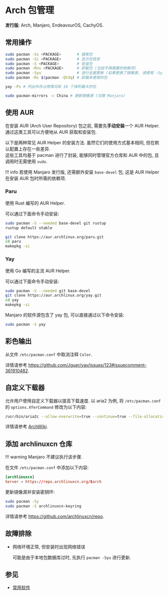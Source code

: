 # Arch 包管理

**发行版**: Arch, Manjaro, EndeavourOS, CachyOS.

## 常用操作

```sh
sudo pacman -Ss <PACKAGE>       # 搜索包
sudo pacman -Si <PACKAGE>       # 显示包信息
sudo pacman -S <PACKAGE>        # 安装包
sudo pacman -Rns <PACKAGE>      # 卸载包 (包括不再需要的依赖项)
sudo pacman -Syu                # 进行全面更新 (如果更换了镜像源, 请使用 -Syyu)
sudo pacman -Rs $(pacman -Qtdq) # 卸载未使用的包

yay -Ps # 列出外存占用情况和 10 个体积最大的包

sudo pacman-mirrors -c China # 更新镜像源 (仅限 Manjaro)
```

## 使用 AUR

在安装 AUR (Arch User Repository) 包之前, 需要先**手动安装**一个 AUR Helper. 通过这类工具可以方便地从 AUR 获取和安装包.

以下是两种常见 AUR Helper 的安装方法. 虽然它们的使用方式基本相同, 但在默认配置上存在一些差异.  
这些工具均基于 pacman 进行了封装, 能够同时管理官方仓库和 AUR 中的包, 且调用时无需使用 `sudo`.

!!! info
    若使用 Manjaro 发行版, 还需额外安装 `base-devel` 包, 这是 AUR Helper 在安装 AUR 包时所需的依赖项.

### Paru

使用 Rust 编写的 AUR Helper.

可以通过下面命令手动安装:

```sh
sudo pacman -S --needed base-devel git rustup
rustup default stable

git clone https://aur.archlinux.org/paru.git
cd paru
makepkg -si
```

### Yay

使用 Go 编写的主流 AUR Helper.

可以通过下面命令手动安装:

```sh
sudo pacman -S --needed git base-devel
git clone https://aur.archlinux.org/yay.git
cd yay
makepkg -si
```

Manjaro 的软件源包含了 yay 包, 可以直接通过以下命令安装:

```sh
sudo pacman -S yay
```

## 彩色输出

从文件 `/etc/pacman.conf` 中取消注释 `Color`.

详情请参考 <https://github.com/Jguer/yay/issues/123#issuecomment-361910482>.

## 自定义下载器

允许用户使用自定义下载器以提高下载速度. 以 aria2 为例, 将 `/etc/pacman.conf` 的 `options.XferCommand` 修改为以下内容:

```sh
/usr/bin/aria2c --allow-overwrite=true --continue=true --file-allocation=none --log-level=error --max-tries=2 --max-connection-per-server=2 --max-file-not-found=5 --min-split-size=5M --no-conf --remote-time=true --summary-interval=60 --timeout=5 --dir=/ --out %o %u
```

详情请参考 [ArchWiki](https://wiki.archlinux.org/title/Pacman/Tips_and_tricks#Performance).

## 添加 archlinuxcn 仓库

!!! warning
    Manjaro 不建议执行该步骤.

在文件 `/etc/pacman.conf` 中添加以下内容:

```conf
[archlinuxcn]
Server = https://repo.archlinuxcn.org/$arch
```

更新镜像源并安装密钥环:

```sh
sudo pacman -Sy
sudo pacman -S archlinuxcn-keyring
```

详情请参考 <https://github.com/archlinuxcn/repo>.

## 故障排除

- 网络环境正常, 但安装时出现网络错误

    可能是由于本地包数据库过时, 先执行 `pacman -Syu` 进行更新.

## 参见

- [常用软件](../../常用软件.md)
